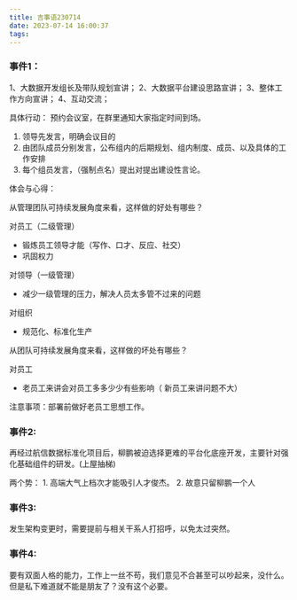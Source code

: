 ```yaml
---
title: 吉事语230714
date: 2023-07-14 16:00:37
tags:
---
```




### 事件1：

1、大数据开发组长及带队规划宣讲；
2、大数据平台建设思路宣讲；
3、整体工作方向宣讲；
4、互动交流；



具体行动： 预约会议室，在群里通知大家指定时间到场。

1. 领导先发言，明确会议目的
2. 由团队成员分别发言，公布组内的后期规划、组内制度、成员、以及具体的工作安排
3. 每个组员发言，（强制点名）提出对提出建设性言论。



体会与心得：

从管理团队可持续发展角度来看，这样做的好处有哪些？

对员工（二级管理）

* 锻炼员工领导才能（写作、口才、反应、社交）
* 巩固权力

对领导（一级管理）

* 减少一级管理的压力，解决人员太多管不过来的问题

对组织

* 规范化、标准化生产



从团队可持续发展角度来看，这样做的坏处有哪些？

对员工

* 老员工来讲会对员工多多少少有些影响（ 新员工来讲问题不大）



注意事项：部署前做好老员工思想工作。



### 事件2:

再经过航信数据标准化项目后，柳鹏被迫选择更难的平台化底座开发，主要针对强化基础组件的研发。(上屋抽梯)

两个势： 1. 高端大气上档次才能吸引人才俊杰。 2. 故意只留柳鹏一个人



### 事件3:

发生架构变更时，需要提前与相关干系人打招呼，以免太过突然。



### 事件4:

要有双面人格的能力，工作上一丝不苟，我们意见不合甚至可以吵起来，没什么。但是私下难道就不能是朋友了？没有这个必要。

